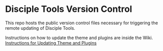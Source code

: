 # Disciple Tools Version Control
This repo hosts the public version control files necessary for triggering the remote updating of Disciple Tools.

Instructions on how to update the theme and plugins are inside the Wiki.
[Instructions for Updating Theme and Plugins](https://github.com/DiscipleTools/disciple-tools-version-control/wiki)
